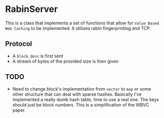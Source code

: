 # RabinServer


This is a class that implements a set of functions that allow for `Value Based Web Caching` to be implemented.
It utilizes rabin fingerprinting and TCP.


## Protocol

- A `block_desc` is first sent
- A stream of bytes of the provided size is then given


## TODO

- Need to change block's implementation from `vector` to `map` or some other
structure that can deal with sparse hashes. Basically I've implemented a really dumb hash table, time to use a real one. The keys should just be block numbers. This is a simplification of the WBVC paper.


